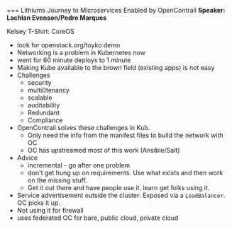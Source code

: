 === Lithiums Journey to Microservices Enabled by OpenContrail
**Speaker: Lachlan Evenson/Pedro Marques**

Kelsey T-Shirt: CoreOS

* look for openstack.org/toyko demo
* Networking is a problem in Kubernetes now
* went for 60 minute deploys to 1 minute
* Making Kube available to the brown field (existing apps) is not easy
* Challenges
    * security
    * multi0tenancy
    * scalable
    * auditability
    * Redundant
    * Compliance
* OpenContrail solves these challenges in Kub.
    * Only need the info from the manifest files to build the network with OC
    * OC has upstreamed most of this work (Ansible/Salt)
* Advice
    * incremental - go after one problem
    * don't get hung up on requirements. Use what exists and then work on the missing stuff.
    * Get it out there and have people use it. learn get folks using it.
* Service advertisement outside the cluster: Exposed via a `LoadBalancer`. OC picks it up.
* Not using it for firewall
* uses federated OC for bare, public cloud, private cloud


